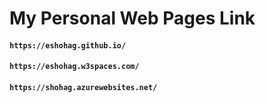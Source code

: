 # My Personal Web Pages Link

#### `https://eshohag.github.io/`
#### `https://eshohag.w3spaces.com/`
#### `https://shohag.azurewebsites.net/`
